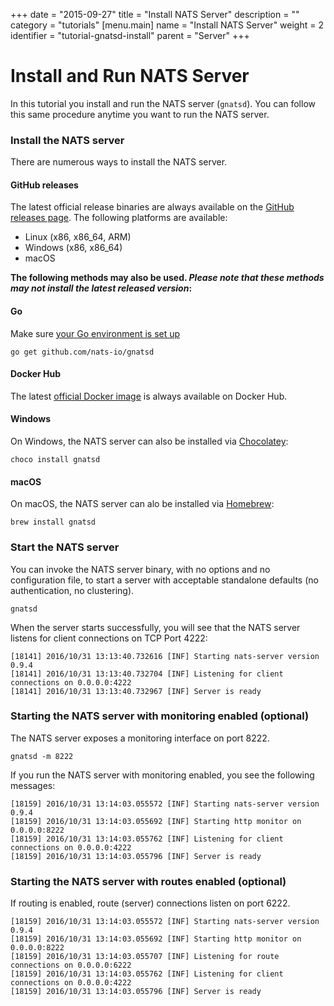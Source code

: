 +++
date = "2015-09-27"
title = "Install NATS Server"
description = ""
category = "tutorials"
[menu.main]
  name = "Install NATS Server"
  weight = 2
  identifier = "tutorial-gnatsd-install"
  parent = "Server"
+++

# Install and Run NATS Server

In this tutorial you install and run the NATS server (`gnatsd`). 
You can follow this same procedure anytime you want to run the NATS server.

### Install the NATS server

There are numerous ways to install the NATS server.

#### GitHub releases

The latest official release binaries are always available on the [GitHub releases page](https://github.com/nats-io/gnatsd/releases). 
The following platforms are available:

 * Linux (x86, x86_64, ARM)
 * Windows (x86, x86_64)
 * macOS

**The following methods may also be used. _Please note that these methods may not install the latest released version_:**

#### Go

Make sure [your Go environment is set up](/documentation/tutorials/go-install/)

```
go get github.com/nats-io/gnatsd
```

#### Docker Hub

The latest [official Docker image](https://hub.docker.com/_/nats/) is always available on Docker Hub.


#### Windows

On Windows, the NATS server can also be installed via [Chocolatey](https://chocolatey.org/packages/gnatsd):

```
choco install gnatsd
```

#### macOS

On macOS, the NATS server can alo be installed via [Homebrew](http://brewformulas.org/Gnatsd):

```
brew install gnatsd
```

### Start the NATS server

You can invoke the NATS server binary, with no options and no configuration file, to start a server with acceptable standalone defaults (no authentication, no clustering).

```
gnatsd
```

When the server starts successfully, you will see that the NATS server listens for client connections on TCP Port 4222:

```
[18141] 2016/10/31 13:13:40.732616 [INF] Starting nats-server version 0.9.4
[18141] 2016/10/31 13:13:40.732704 [INF] Listening for client connections on 0.0.0.0:4222
[18141] 2016/10/31 13:13:40.732967 [INF] Server is ready
```

### Starting the NATS server with monitoring enabled (optional)

The NATS server exposes a monitoring interface on port 8222.

```
gnatsd -m 8222
```

If you run the NATS server with monitoring enabled, you see the following messages:

```
[18159] 2016/10/31 13:14:03.055572 [INF] Starting nats-server version 0.9.4
[18159] 2016/10/31 13:14:03.055692 [INF] Starting http monitor on 0.0.0.0:8222
[18159] 2016/10/31 13:14:03.055762 [INF] Listening for client connections on 0.0.0.0:4222
[18159] 2016/10/31 13:14:03.055796 [INF] Server is ready
```

### Starting the NATS server with routes enabled (optional)

If routing is enabled, route (server) connections listen on port 6222.

```
[18159] 2016/10/31 13:14:03.055572 [INF] Starting nats-server version 0.9.4
[18159] 2016/10/31 13:14:03.055692 [INF] Starting http monitor on 0.0.0.0:8222
[18159] 2016/10/31 13:14:03.055707 [INF] Listening for route connections on 0.0.0.0:6222
[18159] 2016/10/31 13:14:03.055762 [INF] Listening for client connections on 0.0.0.0:4222
[18159] 2016/10/31 13:14:03.055796 [INF] Server is ready
```
